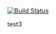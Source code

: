 [![Build Status](https://travis-ci.org/yaniswang/HTMLHint-test.svg)](https://travis-ci.org/yaniswang/HTMLHint-test)

test3